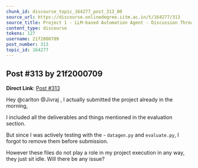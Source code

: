 ```yaml
---
chunk_id: discourse_topic_164277_post_313_00
source_url: https://discourse.onlinedegree.iitm.ac.in/t/164277/313
source_title: Project 1 - LLM-based Automation Agent - Discussion Thread [TDS Jan 2025]
content_type: discourse
tokens: 127
username: 21f2000709
post_number: 313
topic_id: 164277
---
```


## Post #313 by 21f2000709

**Direct Link**: [Post #313](https://discourse.onlinedegree.iitm.ac.in/t/164277/313)

Hey @carlton @Jivraj , I actually submitted the project already in the morning,

I included all the deliverables and things mentioned in the evaluation section.

But since I was actively testing with the - `datagen.py` and `evaluate.py`, I forgot to remove them before submission.

However these files do not play a role in my project execution in any way, they just sit idle. Will there be any issue?
